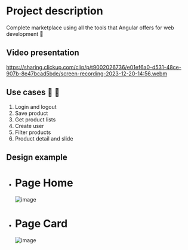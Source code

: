 # Project description 
Complete marketplace using all the tools that Angular offers for web development :star_struck:

## Video presentation
https://sharing.clickup.com/clip/p/t9002026736/e01ef6a0-d531-48ce-907b-8e47bcad5bde/screen-recording-2023-12-20-14:56.webm

## Use cases :watermelon:	:watermelon:	
1. Login and logout
2. Save product
3. Get product lists
4. Create user
5. Filter products
6. Product detail and slide

## Design example
- Page Home
  ====
    ![image](https://github.com/EmelyTarazonaPerez/mini-marketplace-with-angular/assets/122141594/cd551e00-2cb0-4fb8-9030-e19b9f8f4516)

- Page Card
  ====
    ![image](https://github.com/EmelyTarazonaPerez/mini-marketplace-with-angular/assets/122141594/10d34694-dd92-43b7-b1ca-43250d43c6bb)

